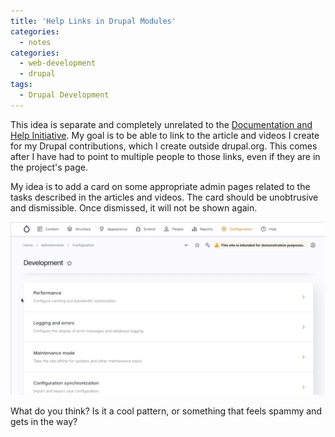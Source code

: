 ```yaml
---
title: 'Help Links in Drupal Modules'
categories:
  - notes
categories:
  - web-development
  - drupal
tags:
  - Drupal Development
---
```

This idea is separate and completely unrelated to the
[Documentation and Help Initiative](https://www.drupal.org/community-initiatives/documentation-and-help-initiative).
My goal is to be able to link to the article and videos I create for my Drupal
contributions, which I create outside drupal.org. This comes after I have had to
point to multiple people to those links, even if they are in the project's page.

<!-- more -->

My idea is to add a card on some appropriate admin pages related to the tasks
described in the articles and videos. The card should be unobtrusive and
dismissible. Once dismissed, it will not be shown again.

![Typed Entity with a help card](/assets/images/typed-entity-video.gif)

What do you think? Is it a cool pattern, or something that feels spammy and gets
in the way?
